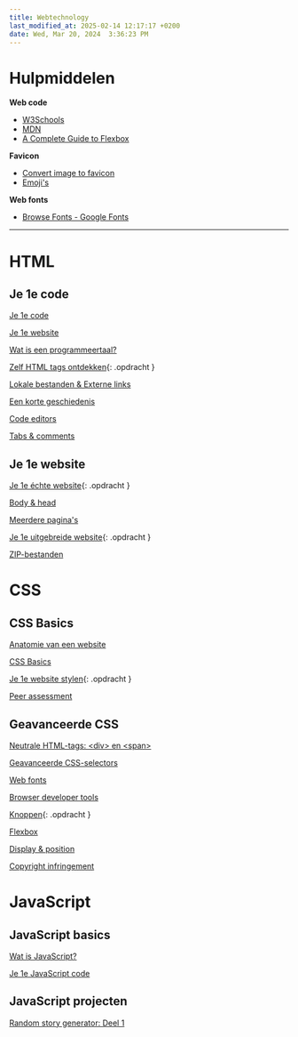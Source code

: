 ```yaml
---
title: Webtechnology
last_modified_at: 2025-02-14 12:17:17 +0200
date: Wed, Mar 20, 2024  3:36:23 PM
---
```


# Hulpmiddelen

**Web code**

- [W3Schools](https://www.w3schools.com/)
- [MDN](https://developer.mozilla.org)
- [A Complete Guide to Flexbox](https://css-tricks.com/snippets/css/a-guide-to-flexbox/)

**Favicon**

- [Convert image to favicon](https://convertico.com/favicon/)
- [Emoji's](https://emojipedia.org/)

**Web fonts**

- [Browse Fonts - Google Fonts](https://fonts.google.com/)

---

# HTML

## Je 1e code

[Je 1e code](Je-1e-code)

[Je 1e website](Je-1e-website)

[Wat is een programmeertaal?](Wat-is-een-programmeertaal)

[Zelf HTML tags ontdekken](Zelf-html-tags-ontdekken){: .opdracht }

[Lokale bestanden & Externe links](Lokale-bestanden-en-externe-links)

[Een korte geschiedenis](Een-korte-geschiedenis)

[Code editors](Code-editors)

[Tabs & comments](Tabs-en-comments)

## Je 1e website

[Je 1e échte website](Je-1e-echte-website){: .opdracht }

[Body & head](body-en-head)

[Meerdere pagina's](Meerdere-paginas)

[Je 1e uitgebreide website](Je-1e-uitgebreide-website){: .opdracht }

[ZIP-bestanden](ZIP-bestanden)

# CSS

## CSS Basics

[Anatomie van een website](Anatomie-van-een-website)

[CSS Basics](CSS-basics)

[Je 1e website stylen](Je-1e-website-stylen){: .opdracht }

[Peer assessment](Peer-assessment)

## Geavanceerde CSS

[Neutrale HTML-tags\: \<div\> en \<span\>](Neutral-HTML-tags-div-en-span)

[Geavanceerde CSS-selectors](Geavanceerde-CSS-selectors)

[Web fonts](Web-fonts)

[Browser developer tools](Browser-developer-tools)

[Knoppen](knoppen){: .opdracht }

[Flexbox](flexbox)

[Display & position](Display-en-position)

[Copyright infringement](Copyright-infringement)

# JavaScript

## JavaScript basics

[Wat is JavaScript?](Wat-is-JavaScript)

[Je 1e JavaScript code](Je-1e-JavaScript-code)

## JavaScript projecten

[Random story generator: Deel 1](Random-story-generator-deel-1)
